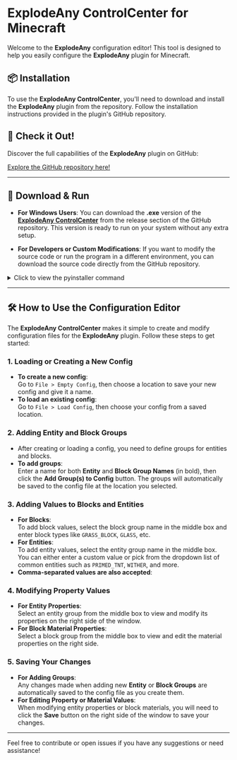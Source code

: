 # ExplodeAny ControlCenter for Minecraft

Welcome to the **ExplodeAny** configuration editor! This tool is designed to help you easily configure the **ExplodeAny** plugin for Minecraft.

## 📦 Installation
To use the **ExplodeAny ControlCenter**, you'll need to download and install the **ExplodeAny** plugin from the repository. Follow the installation instructions provided in the plugin's GitHub repository.

## 🔗 Check it Out!
Discover the full capabilities of the **ExplodeAny** plugin on GitHub:

[Explore the GitHub repository here!](https://github.com/GuilleX7/ExplodeAny/tree/main)

---
## 🚀 Download & Run

- **For Windows Users**: You can download the **.exe** version of the **[ExplodeAny ControlCenter](https://github.com/HeyItzGeo/ExplodeAny_ControlCenter/releases/download/V2/ExplodeAny_ControlCenter.exe)** from the release section of the GitHub repository. This version is ready to run on your system without any extra setup.

- **For Developers or Custom Modifications**: If you want to modify the source code or run the program in a different environment, you can download the source code directly from the GitHub repository.

<details>
  <summary>Click to view the pyinstaller command</summary>

```
pyinstaller --noconfirm --onefile --windowed --name "ExplodeAny_ControlCenter" --clean --splash "Logo.webp" --add-data "Backend.py;." --add-data "MainUIv6.py;." --add-data "Right_PropEditor.py;." --add-data "Icons;Icons/" "Run_ConfigEditor.py"
```

```
  **Folder structure of the project:**

  ExplodeAny_ControlCenter/
  ├── Logo.webp
  ├── Backend.py
  ├── MainUIv6.py
  ├── Right_PropEditor.py
  ├── Icons/ (folder containing icon files)
  └── Run_ConfigEditor.py
```
</details>

---

## 🛠️ How to Use the Configuration Editor

The **ExplodeAny ControlCenter** makes it simple to create and modify configuration files for the **ExplodeAny** plugin. Follow these steps to get started:

### 1. **Loading or Creating a New Config**
   - **To create a new config**:  
     Go to `File > Empty Config`, then choose a location to save your new config and give it a name.
   - **To load an existing config**:  
     Go to `File > Load Config`, then choose your config from a saved location.

### 2. **Adding Entity and Block Groups**
   - After creating or loading a config, you need to define groups for entities and blocks.
   - **To add groups**:  
     Enter a name for both **Entity** and **Block Group Names** (in bold), then click the **Add Group(s) to Config** button. The groups will automatically be saved to the config file at the location you selected.

### 3. **Adding Values to Blocks and Entities**
   - **For Blocks**:  
     To add block values, select the block group name in the middle box and enter block types like `GRASS_BLOCK`, `GLASS`, etc.
   - **For Entities**:  
     To add entity values, select the entity group name in the middle box. You can either enter a custom value or pick from the dropdown list of common entities such as `PRIMED_TNT`, `WITHER`, and more.
  - **Comma-separated values are also accepted**:

### 4. **Modifying Property Values**
   - **For Entity Properties**:  
     Select an entity group from the middle box to view and modify its properties on the right side of the window.
   - **For Block Material Properties**:  
     Select a block group from the middle box to view and edit the material properties on the right side.

### 5. **Saving Your Changes**
   - **For Adding Groups**:  
     Any changes made when adding new **Entity** or **Block Groups** are automatically saved to the config file as you create them.
   - **For Editing Property or Material Values**:  
     When modifying entity properties or block materials, you will need to click the **Save** button on the right side of the window to save your changes.

---

Feel free to contribute or open issues if you have any suggestions or need assistance!
